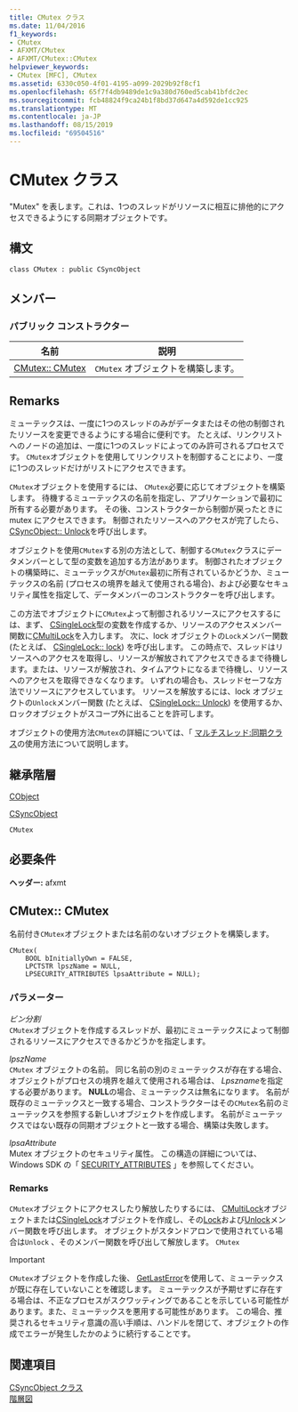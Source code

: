 ```yaml
---
title: CMutex クラス
ms.date: 11/04/2016
f1_keywords:
- CMutex
- AFXMT/CMutex
- AFXMT/CMutex::CMutex
helpviewer_keywords:
- CMutex [MFC], CMutex
ms.assetid: 6330c050-4f01-4195-a099-2029b92f8cf1
ms.openlocfilehash: 65f7f4db9489de1c9a380d760ed5cab41bfdc2ec
ms.sourcegitcommit: fcb48824f9ca24b1f8bd37d647a4d592de1cc925
ms.translationtype: MT
ms.contentlocale: ja-JP
ms.lasthandoff: 08/15/2019
ms.locfileid: "69504516"
---
```

# <a name="cmutex-class"></a>CMutex クラス

"Mutex" を表します。これは、1つのスレッドがリソースに相互に排他的にアクセスできるようにする同期オブジェクトです。

## <a name="syntax"></a>構文

```
class CMutex : public CSyncObject
```

## <a name="members"></a>メンバー

### <a name="public-constructors"></a>パブリック コンストラクター

|名前|説明|
|----------|-----------------|
|[CMutex:: CMutex](#cmutex)|`CMutex` オブジェクトを構築します。|

## <a name="remarks"></a>Remarks

ミューテックスは、一度に1つのスレッドのみがデータまたはその他の制御されたリソースを変更できるようにする場合に便利です。 たとえば、リンクリストへのノードの追加は、一度に1つのスレッドによってのみ許可されるプロセスです。 `CMutex`オブジェクトを使用してリンクリストを制御することにより、一度に1つのスレッドだけがリストにアクセスできます。

`CMutex`オブジェクトを使用するには、 `CMutex`必要に応じてオブジェクトを構築します。 待機するミューテックスの名前を指定し、アプリケーションで最初に所有する必要があります。 その後、コンストラクターから制御が戻ったときに mutex にアクセスできます。 制御されたリソースへのアクセスが完了したら、 [CSyncObject:: Unlock](../../mfc/reference/csyncobject-class.md#unlock)を呼び出します。

オブジェクトを使用`CMutex`する別の方法として、制御する`CMutex`クラスにデータメンバーとして型の変数を追加する方法があります。 制御されたオブジェクトの構築時に、ミューテックスが`CMutex`最初に所有されているかどうか、ミューテックスの名前 (プロセスの境界を越えて使用される場合)、および必要なセキュリティ属性を指定して、データメンバーのコンストラクターを呼び出します。

この方法でオブジェクトに`CMutex`よって制御されるリソースにアクセスするには、まず、 [CSingleLock](../../mfc/reference/csinglelock-class.md)型の変数を作成するか、リソースのアクセスメンバー関数に[CMultiLock](../../mfc/reference/cmultilock-class.md)を入力します。 次に、lock オブジェクトの`Lock`メンバー関数 (たとえば、 [CSingleLock:: lock](../../mfc/reference/csinglelock-class.md#lock)) を呼び出します。 この時点で、スレッドはリソースへのアクセスを取得し、リソースが解放されてアクセスできるまで待機します。または、リソースが解放され、タイムアウトになるまで待機し、リソースへのアクセスを取得できなくなります。 いずれの場合も、スレッドセーフな方法でリソースにアクセスしています。 リソースを解放するには、lock オブジェクトの`Unlock`メンバー関数 (たとえば、 [CSingleLock:: Unlock](../../mfc/reference/csinglelock-class.md#unlock)) を使用するか、ロックオブジェクトがスコープ外に出ることを許可します。

オブジェクトの使用方法`CMutex`の詳細については、「 [マルチスレッド:同期クラス](../../parallel/multithreading-how-to-use-the-synchronization-classes.md)の使用方法について説明します。

## <a name="inheritance-hierarchy"></a>継承階層

[CObject](../../mfc/reference/cobject-class.md)

[CSyncObject](../../mfc/reference/csyncobject-class.md)

`CMutex`

## <a name="requirements"></a>必要条件

**ヘッダー:** afxmt

##  <a name="cmutex"></a>CMutex:: CMutex

名前付き`CMutex`オブジェクトまたは名前のないオブジェクトを構築します。

```
CMutex(
    BOOL bInitiallyOwn = FALSE,
    LPCTSTR lpszName = NULL,
    LPSECURITY_ATTRIBUTES lpsaAttribute = NULL);
```

### <a name="parameters"></a>パラメーター

*ビン分割*<br/>
`CMutex`オブジェクトを作成するスレッドが、最初にミューテックスによって制御されるリソースにアクセスできるかどうかを指定します。

*lpszName*<br/>
 `CMutex` オブジェクトの名前。 同じ名前の別のミューテックスが存在する場合、オブジェクトがプロセスの境界を越えて使用される場合は、 *Lpszname*を指定する必要があります。 **NULL**の場合、ミューテックスは無名になります。 名前が既存のミューテックスと一致する場合、コンストラクターはその`CMutex`名前のミューテックスを参照する新しいオブジェクトを作成します。 名前がミューテックスではない既存の同期オブジェクトと一致する場合、構築は失敗します。

*lpsaAttribute*<br/>
Mutex オブジェクトのセキュリティ属性。 この構造の詳細については、Windows SDK の「 [SECURITY_ATTRIBUTES](/previous-versions/windows/desktop/legacy/aa379560\(v=vs.85\)) 」を参照してください。

### <a name="remarks"></a>Remarks

`CMutex`オブジェクトにアクセスしたり解放したりするには、 [CMultiLock](../../mfc/reference/cmultilock-class.md)オブジェクトまたは[CSingleLock](../../mfc/reference/csinglelock-class.md)オブジェクトを作成し、その[Lock](../../mfc/reference/csinglelock-class.md#lock)および[Unlock](../../mfc/reference/csinglelock-class.md#unlock)メンバー関数を呼び出します。 オブジェクトがスタンドアロンで使用されている場合は`Unlock` 、そのメンバー関数を呼び出して解放します。 `CMutex`

> [!IMPORTANT]
>  `CMutex`オブジェクトを作成した後、 [GetLastError](/windows/win32/api/errhandlingapi/nf-errhandlingapi-getlasterror)を使用して、ミューテックスが既に存在していないことを確認します。 ミューテックスが予期せずに存在する場合は、不正なプロセスがスクワッティングであることを示している可能性があります。また、ミューテックスを悪用する可能性があります。 この場合、推奨されるセキュリティ意識の高い手順は、ハンドルを閉じて、オブジェクトの作成でエラーが発生したかのように続行することです。

## <a name="see-also"></a>関連項目

[CSyncObject クラス](../../mfc/reference/csyncobject-class.md)<br/>
[階層図](../../mfc/hierarchy-chart.md)
